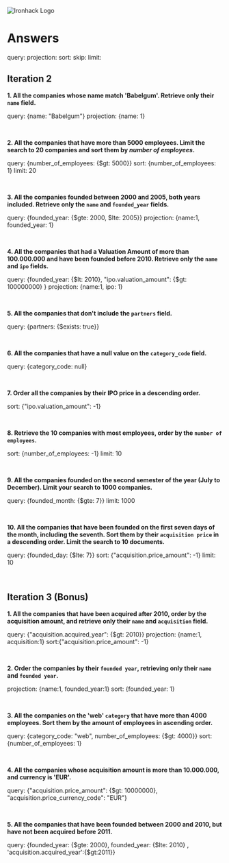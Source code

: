 ![Ironhack Logo](https://i.imgur.com/1QgrNNw.png)

# Answers

query: 
projection: 
sort: 
skip: 
limit: 

## Iteration 2

**1. All the companies whose name match 'Babelgum'. Retrieve only their `name` field.**

query: {name: "Babelgum"}
projection: {name: 1}

<br>

**2. All the companies that have more than 5000 employees. Limit the search to 20 companies and sort them by *number of employees*.**

query: {number_of_employees: {$gt: 5000}}
sort: {number_of_employees: 1}
limit: 20

<br>

**3. All the companies founded between 2000 and 2005, both years included. Retrieve only the `name` and `founded_year` fields.**

query: {founded_year: {$gte: 2000, $lte: 2005}}
projection: {name:1, founded_year: 1}

<br>

**4. All the companies that had a Valuation Amount of more than 100.000.000 and have been founded before 2010. Retrieve only the `name` and `ipo` fields.**

query: {founded_year: {$lt: 2010}, "ipo.valuation_amount": {$gt: 100000000} }
projection: {name:1, ipo: 1}

<br>

**5. All the companies that don't include the `partners` field.**

query: {partners: {$exists: true}}


<br>

**6. All the companies that have a null value on the `category_code` field.**

query: {category_code: null}

<br>

**7. Order all the companies by their IPO price in a descending order.**

sort: {"ipo.valuation_amount": -1}

<br>

**8. Retrieve the 10 companies with most employees, order by the `number of employees`.**

sort: {number_of_employees: -1}
limit: 10

<br>

**9. All the companies founded on the second semester of the year (July to December). Limit your search to 1000 companies.**

query: {founded_month: {$gte: 7}}
limit: 1000

<br>

**10. All the companies that have been founded on the first seven days of the month, including the seventh. Sort them by their `acquisition price` in a descending order. Limit the search to 10 documents.**

query: {founded_day: {$lte: 7}}
sort: {"acquisition.price_amount": -1}
limit: 10

<br>

## Iteration 3 (Bonus)

**1. All the companies that have been acquired after 2010, order by the acquisition amount, and retrieve only their `name` and `acquisition` field.**

query: {"acquisition.acquired_year": {$gt: 2010}}
projection: {name:1, acquisition:1}
sort:{"acquisition.price_amount": -1}

<br>

**2. Order the companies by their `founded year`, retrieving only their `name` and `founded year`.**

projection: {name:1, founded_year:1}
sort: {founded_year: 1}

<br>

**3. All the companies on the 'web' `category` that have more than 4000 employees. Sort them by the amount of employees in ascending order.**

query: {category_code: "web", number_of_employees: {$gt: 4000}}
sort: {number_of_employees: 1}

<br>

**4. All the companies whose acquisition amount is more than 10.000.000, and currency is 'EUR'.**

query: {"acquisition.price_amount": {$gt: 10000000}, "acquisition.price_currency_code": "EUR"}

<br>

**5. All the companies that have been founded between 2000 and 2010, but have not been acquired before 2011.**

query: {founded_year: {$gte: 2000}, founded_year: {$lte: 2010} , 'acquisition.acquired_year':{$gt:2011}}

<br>
